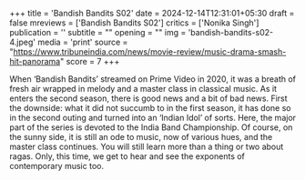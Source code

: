 +++
title = 'Bandish Bandits S02'
date = 2024-12-14T12:31:01+05:30
draft = false
mreviews = ['Bandish Bandits S02']
critics = ['Nonika Singh']
publication = ''
subtitle = ""
opening = ""
img = 'bandish-bandits-s02-4.jpeg'
media = 'print'
source = "https://www.tribuneindia.com/news/movie-review/music-drama-smash-hit-panorama"
score = 7
+++

When ‘Bandish Bandits’ streamed on Prime Video in 2020, it was a breath of fresh air wrapped in melody and a master class in classical music. As it enters the second season, there is good news and a bit of bad news. First the downside: what it did not succumb to in the first season, it has done so in the second outing and turned into an ‘Indian Idol’ of sorts. Here, the major part of the series is devoted to the India Band Championship. Of course, on the sunny side, it is still an ode to music, now of various hues, and the master class continues. You will still learn more than a thing or two about ragas. Only, this time, we get to hear and see the exponents of contemporary music too.
